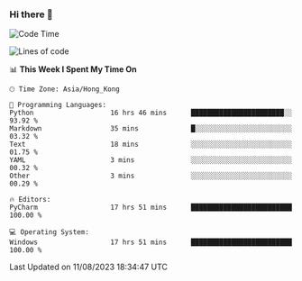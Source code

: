 ### Hi there 👋

<!--
**RoiexLee/RoiexLee** is a ✨ _special_ ✨ repository because its `README.md` (this file) appears on your GitHub profile.

Here are some ideas to get you started:

- 🔭 I’m currently working on ...
- 🌱 I’m currently learning ...
- 👯 I’m looking to collaborate on ...
- 🤔 I’m looking for help with ...
- 💬 Ask me about ...
- 📫 How to reach me: ...
- 😄 Pronouns: ...
- ⚡ Fun fact: ...
-->

<!--START_SECTION:waka-->
![Code Time](http://img.shields.io/badge/Code%20Time-342%20hrs%2035%20mins-blue)

![Lines of code](https://img.shields.io/badge/From%20Hello%20World%20I%27ve%20Written-35.5%20thousand%20lines%20of%20code-blue)

📊 **This Week I Spent My Time On** 

```text
🕑︎ Time Zone: Asia/Hong_Kong

💬 Programming Languages: 
Python                   16 hrs 46 mins      ███████████████████████░░   93.92 % 
Markdown                 35 mins             █░░░░░░░░░░░░░░░░░░░░░░░░   03.32 % 
Text                     18 mins             ░░░░░░░░░░░░░░░░░░░░░░░░░   01.75 % 
YAML                     3 mins              ░░░░░░░░░░░░░░░░░░░░░░░░░   00.32 % 
Other                    3 mins              ░░░░░░░░░░░░░░░░░░░░░░░░░   00.29 % 

🔥 Editors: 
PyCharm                  17 hrs 51 mins      █████████████████████████   100.00 % 

💻 Operating System: 
Windows                  17 hrs 51 mins      █████████████████████████   100.00 % 
```


 Last Updated on 11/08/2023 18:34:47 UTC
<!--END_SECTION:waka-->
